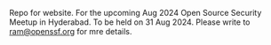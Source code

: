 Repo for website. For the upcoming Aug 2024 Open Source Security Meetup in Hyderabad. To be held on 31 Aug 2024. Please write to ram@openssf.org for mre details.
